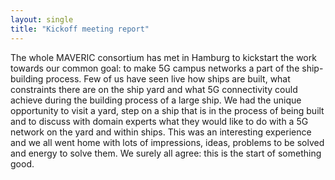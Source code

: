 ```yaml
---
layout: single
title: "Kickoff meeting report"
---
```


The whole MAVERIC consortium has met in Hamburg to kickstart the work towards our 
common goal: to make 5G campus networks a part of the ship-building process. Few of us
have seen live how ships are built, what constraints there are on the ship yard
and what 5G connectivity could achieve during the building process of a large ship. 
We had the unique opportunity to visit a yard, step on a ship that is in the process
of being built and to discuss with domain experts what they would like to do with
a 5G network on the yard and within ships. This was an interesting experience and
we all went home with lots of impressions, ideas, problems to be solved and energy
to solve them. We surely all agree: this is the start of something good.